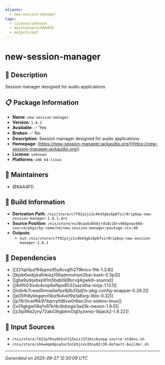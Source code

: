 ```yaml
---
aliases:
  - new-session-manager
tags:
  - license/unknown
  - maintainers/6AA4FD
  - outputs/out
---
```


# new-session-manager

## 📝 Description

Session manager designed for audio applications

## 📋 Package Information

- **Name**: `new-session-manager`
- **Version**: `1.6.1`
- **Available**: ✅ Yes
- **Broken**: ✅ No
- **Description**: Session manager designed for audio applications
- **Homepage**: [https://new-session-manager.jackaudio.org/](https://new-session-manager.jackaudio.org/)
- **License**: `unknown`
- **Platforms**: `x86_64-linux`
## 👥 Maintainers

- @6AA4FD


## 🔧 Build Information

- **Derivation Path**: `/nix/store/cff92yzjz1c4k43gbz6p6fxir0rip6xp-new-session-manager-1.6.1.drv`
- **Source Position**: `/nix/store/ns30sqxb36k8jrds8z18rv96bpnwc60d-source/pkgs/by-name/ne/new-session-manager/package.nix:40`
- **Outputs**:
  - `out`:  `/nix/store/cff92yzjz1c4k43gbz6p6fxir0rip6xp-new-session-manager-1.6.1`

## 🔗 Dependencies

- [[321qil4pzf94jqms95y6cvgfh279kncx-fltk-1.3.8]]
- [[bjsb6wdjykafnkixq156qdvmxhsm2bai-bash-5.3p3]]
- [[gba9ydqxbxp91m5bqbi9j9bcvg4gwkih-source]]
- [[i64fh03ivds4cnp6sfbpx8532sazidha-ninja-1.13.1]]
- [[lvdvlk7cwad5mna0wfpz8jllb30jdj1n-pkg-config-wrapper-0.29.2]]
- [[p05fh8ykbgqnn1ibizfb4vkf9q1a8srg-liblo-0.32]]
- [[p76r0cwlf6k97ibprrpfd8xw0r8wc3nx-stdenv-linux]]
- [[vil1lgkgw08q1v97kr8c8sbsgix3ad3k-meson-1.9.0]]
- [[z3ip99a2yny72ak03kgbkml3g0yzwnjv-libjack2-1.9.22]]

## 📁 Input Sources

- `/nix/store/l622p70vy8k5sh7y5wizi5f2mic6ynpg-source-stdenv.sh`
- `/nix/store/shkw4qm9qcw5sc5n1k5jznc83ny02r39-default-builder.sh`

---
*Generated on 2025-09-27 12:20:09 UTC*
